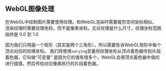 ## WebGL图像处理
在WebGL中绘制图片需要使用纹理。和WebGL渲染时需要裁剪空间坐标相似， 渲染纹理时需要纹理坐标，而不是像素坐标。无论纹理是什么尺寸，纹理坐标范围始终是 0.0 到 1.0 


因为我们只用画一个矩形（其实是两个三角形），所以需要告诉WebGL矩形中每个顶点对应的纹理坐标。 我们将使用`varying`变量将纹理坐标从顶点着色器传到片段着色器，它叫做“可变量” 是因为它的值有很多个，WebGL会用顶点着色器中值的进行插值，然后传给对应像素执行的片段着色器。